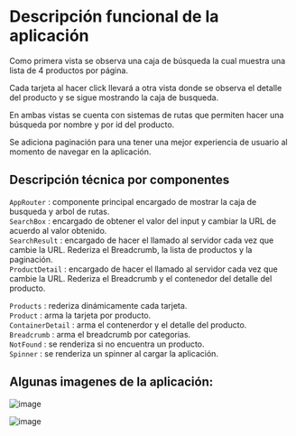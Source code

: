 # Descripción funcional de la aplicación

Como primera vista se observa una caja de búsqueda la cual muestra una lista de 4 productos por página. 

Cada tarjeta al hacer click llevará a otra vista donde se observa el detalle del producto y se sigue mostrando la caja de busqueda. 

En ambas vistas se cuenta con sistemas de rutas que permiten hacer una búsqueda por nombre y por id del producto. 

Se adiciona paginación para una tener una mejor experiencia de usuario al momento de navegar en la aplicación. 


## Descripción técnica por componentes



 `AppRouter` : componente principal encargado de mostrar la caja de busqueda y arbol de rutas.\
 `SearchBox` : encargado de obtener el valor del input y cambiar la URL de acuerdo al valor obtenido.\
 `SearchResult` : encargado de hacer el llamado al servidor cada vez que cambie la URL. Rederiza el Breadcrumb, la lista de productos y la paginación.\
`ProductDetail` : encargado de hacer el llamado al servidor cada vez que cambie la URL.  Rederiza el Breadcrumb y el contenedor del detalle del producto.

 `Products` : rederiza dinámicamente cada tarjeta.\
 `Product` : arma la tarjeta por producto.\
 `ContainerDetail` : arma el contenerdor y el detalle del producto.\
 `Breadcrumb` : arma el breadcrumb por categorias.\
 `NotFound` : se renderiza si no encuentra un producto.\
 `Spinner` : se renderiza un spinner al cargar la aplicación.
 
 
## Algunas imagenes de la aplicación:

![image](https://user-images.githubusercontent.com/70062856/113529627-863af100-9589-11eb-987a-1fefd187d141.png)

![image](https://user-images.githubusercontent.com/70062856/113529500-3a884780-9589-11eb-9375-deaa455a92ad.png)



